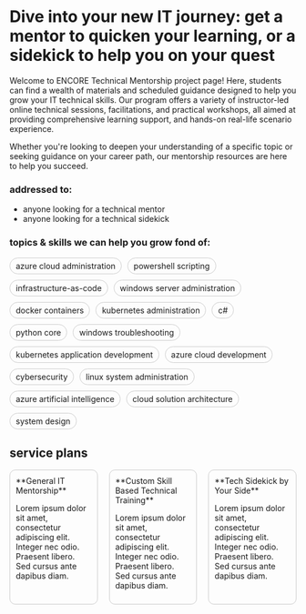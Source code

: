 # Dive into your new IT journey: get a mentor to quicken your learning, or a sidekick to help you on your quest

Welcome to ENCORE Technical Mentorship project page! Here, students can find a wealth of materials and scheduled guidance designed to help you grow your IT technical skills. Our program offers a variety of instructor-led online technical sessions, facilitations, and practical workshops, all aimed at providing comprehensive learning support, and hands-on real-life scenario experience.

Whether you're looking to deepen your understanding of a specific topic or seeking guidance on your career path, our mentorship resources are here to help you succeed.

### addressed to:
- anyone looking for a technical mentor
- anyone looking for a technical sidekick

### topics & skills we can help you grow fond of:

<div style="display: flex; flex-wrap: wrap; gap: 10px;">
  <span style="border: 1px solid #ccc; border-radius: 15px; padding: 5px 10px; transition: background-color 0.3s;">azure cloud administration</span>
  <span style="border: 1px solid #ccc; border-radius: 15px; padding: 5px 10px; transition: background-color 0.3s;">powershell scripting</span>
  <span style="border: 1px solid #ccc; border-radius: 15px; padding: 5px 10px; transition: background-color 0.3s;">infrastructure-as-code</span>
  <span style="border: 1px solid #ccc; border-radius: 15px; padding: 5px 10px; transition: background-color 0.3s;">windows server administration</span>
  <span style="border: 1px solid #ccc; border-radius: 15px; padding: 5px 10px; transition: background-color 0.3s;">docker containers</span>
  <span style="border: 1px solid #ccc; border-radius: 15px; padding: 5px 10px; transition: background-color 0.3s;">kubernetes administration</span>
  <span style="border: 1px solid #ccc; border-radius: 15px; padding: 5px 10px; transition: background-color 0.3s;">c#</span>
  <span style="border: 1px solid #ccc; border-radius: 15px; padding: 5px 10px; transition: background-color 0.3s;">python core</span>
  <span style="border: 1px solid #ccc; border-radius: 15px; padding: 5px 10px; transition: background-color 0.3s;">windows troubleshooting</span>
  <span style="border: 1px solid #ccc; border-radius: 15px; padding: 5px 10px; transition: background-color 0.3s;">kubernetes application development</span>  
  <span style="border: 1px solid #ccc; border-radius: 15px; padding: 5px 10px; transition: background-color 0.3s;">azure cloud development</span>  
  <span style="border: 1px solid #ccc; border-radius: 15px; padding: 5px 10px; transition: background-color 0.3s;">cybersecurity</span>  
  <span style="border: 1px solid #ccc; border-radius: 15px; padding: 5px 10px; transition: background-color 0.3s;">linux system administration</span>  
  <span style="border: 1px solid #ccc; border-radius: 15px; padding: 5px 10px; transition: background-color 0.3s;">azure artificial intelligence</span>  
  <span style="border: 1px solid #ccc; border-radius: 15px; padding: 5px 10px; transition: background-color 0.3s;">cloud solution architecture</span>  
  <span style="border: 1px solid #ccc; border-radius: 15px; padding: 5px 10px; transition: background-color 0.3s;">system design</span>  
</div>

<script>
  document.querySelectorAll('span').forEach(function(el) {
    el.addEventListener('mouseover', function() {
      el.style.backgroundColor = '#ccc';
    });
    el.addEventListener('mouseout', function() {
      el.style.backgroundColor = '';
    });
  });
</script>

## service plans

<div style="display: flex; justify-content: space-between; gap: 20px;">
  <div style="flex: 1; border: 1px solid #ccc; padding: 10px; border-radius: 10px; transition: background-color 0.3s;">
    **General IT Mentorship**
    <p>Lorem ipsum dolor sit amet, consectetur adipiscing elit. Integer nec odio. Praesent libero. Sed cursus ante dapibus diam.</p>
  </div>
  <div style="flex: 1; border: 1px solid #ccc; padding: 10px; border-radius: 10px; transition: background-color 0.3s;">
    **Custom Skill Based Technical Training**
    <p>Lorem ipsum dolor sit amet, consectetur adipiscing elit. Integer nec odio. Praesent libero. Sed cursus ante dapibus diam.</p>
  </div>
  <div style="flex: 1; border: 1px solid #ccc; padding: 10px; border-radius: 10px; transition: background-color 0.3s;">
    **Tech Sidekick by Your Side**
    <p>Lorem ipsum dolor sit amet, consectetur adipiscing elit. Integer nec odio. Praesent libero. Sed cursus ante dapibus diam.</p>
  </div>
</div>

<script>
  document.querySelectorAll('div[style*="flex: 1"]').forEach(function(el) {
    el.addEventListener('mouseover', function() {
      el.style.backgroundColor = '#ccc';
    });
    el.addEventListener('mouseout', function() {
      el.style.backgroundColor = '';
    });
  });
</script>



